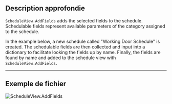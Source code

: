 ## Description approfondie
`ScheduleView.AddFields` adds the selected fields to the schedule. Schedulable fields represent available parameters of the category assigned to the schedule.

In the example below, a new schedule called "Working Door Schedule" is created. The schedulable fields are then collected and input into a dictionary to facilitate looking the fields up by name. Finally, the fields are found by name and added to the schedule view with `ScheduleView.AddFields`.
___
## Exemple de fichier

![ScheduleView.AddFields](./Revit.Elements.Views.ScheduleView.AddFields_img.jpg)
